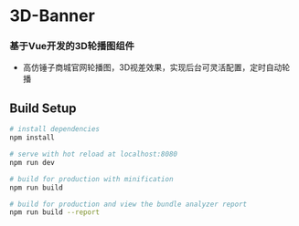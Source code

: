 # 3D-Banner

### 基于Vue开发的3D轮播图组件

- 高仿锤子商城官网轮播图，3D视差效果，实现后台可灵活配置，定时自动轮播

## Build Setup

``` bash
# install dependencies
npm install

# serve with hot reload at localhost:8080
npm run dev

# build for production with minification
npm run build

# build for production and view the bundle analyzer report
npm run build --report
```
